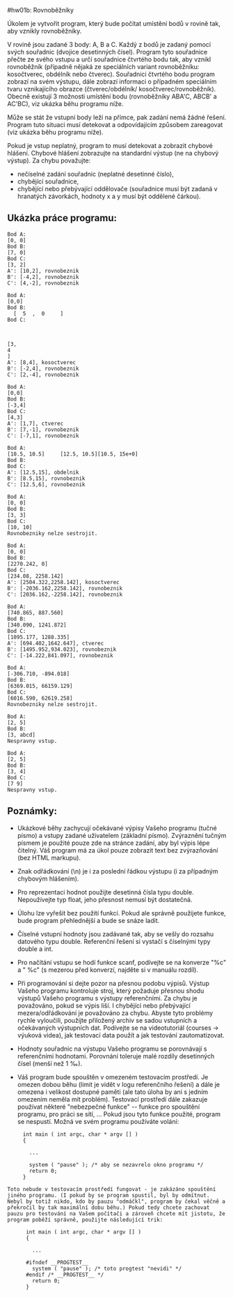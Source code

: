 #hw01b: Rovnoběžníky

Úkolem je vytvořit program, který bude počítat umístění bodů v rovině tak, aby vznikly rovnoběžníky.

V rovině jsou zadané 3 body: A, B a C. Každý z bodů je zadaný pomocí svých souřadnic (dvojice desetinných čísel). Program tyto souřadnice přečte ze svého vstupu a určí souřadnice čtvrtého bodu tak, aby vznikl rovnoběžník (případně nějaká ze speciálních variant rovnoběžníku: kosočtverec, obdélník nebo čtverec). Souřadnici čtvrtého bodu program zobrazí na svém výstupu, dále zobrazí informaci o případném speciálním tvaru vznikajícího obrazce (čtverec/obdélník/ kosočtverec/rovnoběžník). Obecně existují 3 možnosti umístění bodu (rovnoběžníky ABA'C, ABCB' a AC'BC), viz ukázka běhu programu níže.

Může se stát že vstupní body leží na přímce, pak zadání nemá žádné řešení. Program tuto situaci musí detekovat a odpovídajícím způsobem zareagovat (viz ukázka běhu programu níže).

Pokud je vstup neplatný, program to musí detekovat a zobrazit chybové hlášení. Chybové hlášení zobrazujte na standardní výstup (ne na chybový výstup). Za chybu považujte:

- nečíselné zadání souřadnic (neplatné desetinné číslo),
- chybějící souřadnice,
- chybějící nebo přebývající oddělovače (souřadnice musí být zadaná v hranatých závorkách, hodnoty x a y musí být oddělené čárkou).

## Ukázka práce programu:

```
Bod A:
[0, 0]
Bod B:
[7, 0]
Bod C:
[3, 2]
A': [10,2], rovnobeznik
B': [-4,2], rovnobeznik
C': [4,-2], rovnobeznik
```

```
Bod A:
[0,0]
Bod B:
  [  5  ,  0     ]
Bod C:



[3,
4
]
A': [8,4], kosoctverec
B': [-2,4], rovnobeznik
C': [2,-4], rovnobeznik
```

```
Bod A:
[0,0]
Bod B:
[-3,4]
Bod C:
[4,3]
A': [1,7], ctverec
B': [7,-1], rovnobeznik
C': [-7,1], rovnobeznik
```

```
Bod A:
[10.5, 10.5] 	 [12.5, 10.5][10.5, 15e+0]
Bod B:
Bod C:
A': [12.5,15], obdelnik
B': [8.5,15], rovnobeznik
C': [12.5,6], rovnobeznik
```

```
Bod A:
[0, 0]
Bod B:
[3, 3]
Bod C:
[10, 10]
Rovnobezniky nelze sestrojit.
```

```
Bod A:
[0, 0]
Bod B:
[2270.242, 0]
Bod C:
[234.08, 2258.142]
A': [2504.322,2258.142], kosoctverec
B': [-2036.162,2258.142], rovnobeznik
C': [2036.162,-2258.142], rovnobeznik
```

```
Bod A:
[740.865, 887.560]
Bod B:
[340.090, 1241.872]
Bod C:
[1095.177, 1288.335]
A': [694.402,1642.647], ctverec
B': [1495.952,934.023], rovnobeznik
C': [-14.222,841.097], rovnobeznik
```

```
Bod A:
[-306.710, -894.018]
Bod B:
[6369.015, 66159.129]
Bod C:
[6016.590, 62619.258]
Rovnobezniky nelze sestrojit.
```

```
Bod A:
[2, 5]
Bod B:
[3, abcd]
Nespravny vstup.
```

```
Bod A:
[2, 5]
Bod B:
[3, 4]
Bod C:
[7 9]
Nespravny vstup.
```

## Poznámky:

- Ukázkové běhy zachycují očekávané výpisy Vašeho programu (tučné písmo) a vstupy zadané uživatelem (základní písmo). Zvýraznění tučným písmem je použité pouze zde na stránce zadání, aby byl výpis lépe čitelný. Váš program má za úkol pouze zobrazit text bez zvýrazňování (bez HTML markupu).
- Znak odřádkování (\n) je i za poslední řádkou výstupu (i za případným chybovým hlášením).
- Pro reprezentaci hodnot použijte desetinná čísla typu double. Nepoužívejte typ float, jeho přesnost nemusí být dostatečná.
- Úlohu lze vyřešit bez použití funkcí. Pokud ale správně použijete funkce, bude program přehlednější a bude se snáze ladit.
- Číselné vstupní hodnoty jsou zadávané tak, aby se vešly do rozsahu datového typu double. Referenční řešení si vystačí s číselnými typy double a int.
- Pro načítání vstupu se hodí funkce scanf, podívejte se na konverze "%c" a " %c" (s mezerou před konverzí, najděte si v manuálu rozdíl).
- Při programování si dejte pozor na přesnou podobu výpisů. Výstup Vašeho programu kontroluje stroj, který požaduje přesnou shodu výstupů Vašeho programu s výstupy referenčními. Za chybu je považováno, pokud se výpis liší. I chybějící nebo přebývající mezera/odřádkování je považováno za chybu. Abyste tyto problémy rychle vyloučili, použijte přiložený archiv se sadou vstupních a očekávaných výstupních dat. Podívejte se na videotutoriál (courses -> výuková videa), jak testovací data použít a jak testování zautomatizovat.
- Hodnoty souřadnic na výstupu Vašeho programu se porovnávají s referenčními hodnotami. Porovnání toleruje malé rozdíly desetinných čísel (menší než 1 ‰).

- Váš program bude spouštěn v omezeném testovacím prostředí. Je omezen dobou běhu (limit je vidět v logu referenčního řešení) a dále je omezena i velikost dostupné paměti (ale tato úloha by ani s jedním omezením neměla mít problém). Testovací prostředí dále zakazuje používat některé "nebezpečné funkce" -- funkce pro spouštění programu, pro práci se sítí, ... Pokud jsou tyto funkce použité, program se nespustí. Možná ve svém programu používáte volání:

```
     int main ( int argc, char * argv [] )
     {

       ...

       system ( "pause" ); /* aby se nezavrelo okno programu */
       return 0;
     }

```

    Toto nebude v testovacím prostředí fungovat - je zakázáno spouštění jiného programu. (I pokud by se program spustil, byl by odmítnut. Nebyl by totiž nikdo, kdo by pauzu "odmáčkl", program by čekal věčně a překročil by tak maximální dobu běhu.) Pokud tedy chcete zachovat pauzu pro testování na Vašem počítači a zároveň chcete mít jistotu, že program poběží správně, použijte následující trik:

```
      int main ( int argc, char * argv [] )
      {

        ...

      #ifndef __PROGTEST__
        system ( "pause" ); /* toto progtest "nevidi" */
      #endif /* __PROGTEST__ */
        return 0;
      }
```
